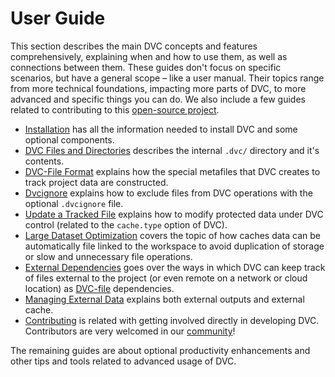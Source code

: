 # User Guide

This section describes the main DVC concepts and features comprehensively,
explaining when and how to use them, as well as connections between them. These
guides don't focus on specific scenarios, but have a general scope – like a user
manual. Their topics range from more technical foundations, impacting more parts
of DVC, to more advanced and specific things you can do. We also include a few
guides related to contributing to this
[open-source project](https://github.com/iterative/dvc).

- [Installation](/doc/user-guide/install) has all the information needed to
  install DVC and some optional components.
- [DVC Files and Directories](/doc/user-guide/dvc-files-and-directories)
  describes the internal `.dvc/` directory and it's contents.
- [DVC-File Format](/doc/user-guide/dvc-file-format) explains how the special
  metafiles that DVC creates to track <abbr>project</abbr> data are constructed.
- [Dvcignore](/doc/user-guide/dvcignore) explains how to exclude files from DVC
  operations with the optional `.dvcignore` file.
- [Update a Tracked File](/doc/use-cases/update-tracked-files) explains how to
  modify protected data under DVC control (related to the `cache.type` option of
  DVC).
- [Large Dataset Optimization](/doc/user-guide/large-dataset-optimization)
  covers the topic of how <abbr>caches</abbr> data can be automatically file
  linked to the workspace to avoid duplication of storage or slow and
  unnecessary file operations.
- [External Dependencies](/doc/user-guide/external-dependencies) goes over the
  ways in which DVC can keep track of files external to the project (or even
  remote on a network or cloud location) as
  [DVC-file](/doc/user-guide/dvc-files-and-directories) dependencies.
- [Managing External Data](/doc/user-guide/managing-external-data) explains both
  external outputs and external cache.
- [Contributing](/doc/user-guide/contributing) is related with getting involved
  directly in developing DVC. Contributors are very welcomed in our
  [community](/support)!

The remaining guides are about optional productivity enhancements and other tips
and tools related to advanced usage of DVC.

